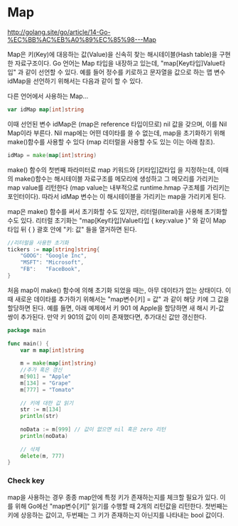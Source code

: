 # Map

http://golang.site/go/article/14-Go-%EC%BB%AC%EB%A0%89%EC%85%98---Map

Map은 키(Key)에 대응하는 값(Value)을 신속히 찾는 해시테이블(Hash table)을 구현한 자료구조이다. Go 언어는 Map 타입을 내장하고 있는데, "map[Key타입]Value타입" 과 같이 선언할 수 있다. 예를 들어 정수를 키로하고 문자열을 값으로 하는 맵 변수 idMap을 선언하기 위해서는 다음과 같이 할 수 있다.

다른 언어에서 사용하는 Map...

~~~go
var idMap map[int]string
~~~

이때 선언된 변수 idMap은 (map은 reference 타입이므로) nil 값을 갖으며, 이를 Nil Map이라 부른다. Nil map에는 어떤 데이타를 쓸 수 없는데, map을 초기화하기 위해 make()함수를 사용할 수 있다 (map 리터럴을 사용할 수도 있는 이는 아래 참조).

~~~go
idMap = make(map[int]string)
~~~

make() 함수의 첫번째 파라미터로 map 키워드와 [키타입]값타입 을 지정하는데, 이때의 make()함수는 해시테이블 자료구조를 메모리에 생성하고 그 메모리를 가리키는 map value를 리턴한다 (map value는 내부적으로 runtime.hmap 구조체를 가리키는 포인터이다). 따라서 idMap 변수는 이 해시테이블을 가리키는 map을 가리키게 된다.

map은 make() 함수를 써서 초기화할 수도 있지만, 리터럴(literal)을 사용해 초기화할 수도 있다. 리터럴 초기화는 "map[Key타입]Value타입 { key:value }" 와 같이 Map 타입 뒤 { } 괄호 안에 "키: 값" 들을 열거하면 된다.

~~~go
//리터럴을 사용한 초기화
tickers := map[string]string{
    "GOOG": "Google Inc",
    "MSFT": "Microsoft",
    "FB":   "FaceBook",
}
~~~

처음 map이 make() 함수에 의해 초기화 되었을 때는, 아무 데이타가 없는 상태이다. 이때 새로운 데이타를 추가하기 위해서는 "map변수[키] = 값" 과 같이 해당 키에 그 값을 할당하면 된다. 예를 들면, 아래 예제에서 키 901 에 Apple을 할당하면 새 해시 키-값 쌍이 추가된다. 만약 키 901의 값이 이미 존재했다면, 추가대신 값만 갱신한다.

~~~go
package main
 
func main() {
    var m map[int]string
 
    m = make(map[int]string)
    //추가 혹은 갱신
    m[901] = "Apple"
    m[134] = "Grape"
    m[777] = "Tomato"
 
    // 키에 대한 값 읽기
    str := m[134]
    println(str)
 
    noData := m[999] // 값이 없으면 nil 혹은 zero 리턴
    println(noData)
 
    // 삭제
    delete(m, 777)
}
~~~


### Check key

map을 사용하는 경우 종종 map안에 특정 키가 존재하는지를 체크할 필요가 있다. 이를 위해 Go에선 "map변수[키]" 읽기를 수행할 때 2개의 리턴값을 리턴한다. 첫번째는 키에 상응하는 값이고, 두번째는 그 키가 존재하는지 아닌지를 나타내는 bool 값이다.
